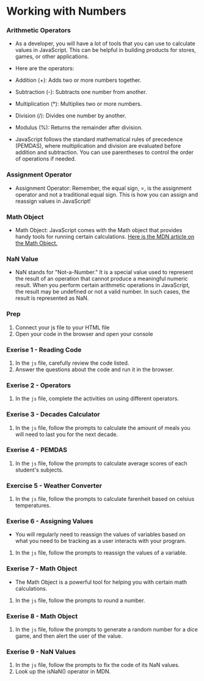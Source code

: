 # Working with Numbers

### Arithmetic Operators

- As a developer, you will have a lot of tools that you can use to calculate values in JavaScript. This can be helpful in building products for stores, games, or other applications.
- Here are the operators:
- Addition (+): Adds two or more numbers together.
- Subtraction (-): Subtracts one number from another.
- Multiplication (\*): Multiplies two or more numbers.
- Division (/): Divides one number by another.
- Modulus (%): Returns the remainder after division.

- JavaScript follows the standard mathematical rules of precedence (PEMDAS), where multiplication and division are evaluated before addition and subtraction. You can use parentheses to control the order of operations if needed.

### Assignment Operator

- Assignment Operator: Remember, the equal sign, =, is the assignment operator and not a traditional equal sign. This is how you can assign and reassign values in JavaScript!

### Math Object

- Math Object: JavaScript comes with the Math object that provides handy tools for running certain calculations. [Here is the MDN article on the Math Object.](https://developer.mozilla.org/en-US/docs/Web/JavaScript/Reference/Global_Objects/Math)

### NaN Value

- NaN stands for "Not-a-Number." It is a special value used to represent the result of an operation that cannot produce a meaningful numeric result. When you perform certain arithmetic operations in JavaScript, the result may be undefined or not a valid number. In such cases, the result is represented as NaN.

### Prep

1. Connect your js file to your HTML file
2. Open your code in the browser and open your console

### Exerise 1 - Reading Code

1. In the `js` file, carefully review the code listed.
2. Answer the questions about the code and run it in the browser.

### Exerise 2 - Operators

1. In the `js` file, complete the activities on using different operators.

### Exerise 3 - Decades Calculator

1. In the `js` file, follow the prompts to calculate the amount of meals you will need to last you for the next decade.

### Exerise 4 - PEMDAS

1. In the `js` file, follow the prompts to calculate average scores of each student's subjects.

### Exercise 5 - Weather Converter

1. In the `js` file, follow the prompts to calculate farenheit based on celsius temperatures.

### Exerise 6 - Assigning Values

- You will regularly need to reassign the values of variables based on what you need to be tracking as a user interacts with your program.

1. In the `js` file, follow the prompts to reassign the values of a variable.

### Exerise 7 - Math Object

- The Math Object is a powerful tool for helping you with certain math calculations.

1. In the `js` file, follow the prompts to round a number.

### Exerise 8 - Math Object

1. In the `js` file, follow the prompts to generate a random number for a dice game, and then alert the user of the value.

### Exerise 9 - NaN Values

1. In the `js` file, follow the prompts to fix the code of its NaN values.
2. Look up the isNaN() operator in MDN.